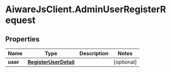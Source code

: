# AiwareJsClient.AdminUserRegisterRequest

## Properties

Name | Type | Description | Notes
------------ | ------------- | ------------- | -------------
**user** | [**RegisterUserDetail**](RegisterUserDetail.md) |  | [optional] 


